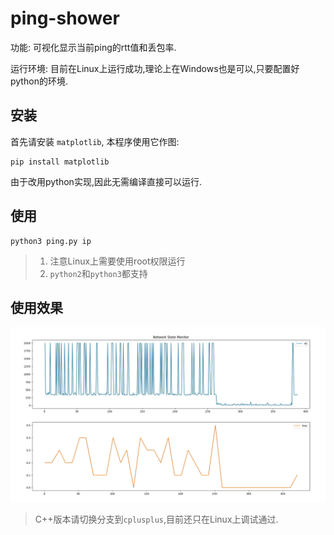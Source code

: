 # ping-shower
功能: 可视化显示当前ping的rtt值和丢包率.

运行环境: 目前在Linux上运行成功,理论上在Windows也是可以,只要配置好python的环境.

## 安装
首先请安装 `matplotlib`, 本程序使用它作图:
```
pip install matplotlib
```

由于改用python实现,因此无需编译直接可以运行.

## 使用
```
python3 ping.py ip
```
> 1. 注意Linux上需要使用root权限运行
> 2. `python2`和`python3`都支持

## 使用效果
![image](https://github.com/243286065/pictures_markdown/blob/master/tools/f75d192460770b41d7ee9aea3ac34804.png?raw=true)

> C++版本请切换分支到`cplusplus`,目前还只在Linux上调试通过.